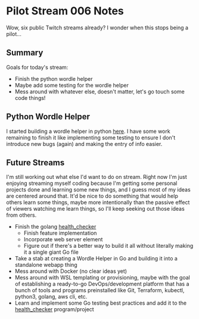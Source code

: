 # Pilot Stream 006 Notes

Wow, six public Twitch streams already? I wonder when this stops being a pilot...

## Summary

Goals for today's stream:

* Finish the python wordle helper
* Maybe add some testing for the wordle helper
* Mess around with whatever else, doesn't matter, let's go touch some code things!

## Python Wordle Helper

I started building a wordle helper in python [here](https://github.com/conflabermits/Scripts/tree/main/python/wordle). I have some work remaining to finish it like implementing some testing to ensure I don't introduce new bugs (again) and making the entry of info easier.

## Future Streams

I'm still working out what else I'd want to do on stream. Right now I'm just enjoying streaming myself coding because I'm getting some personal projects done and learning some new things, and I guess most of my ideas are centered around that. It'd be nice to do something that would help others learn some things, maybe more intentionally than the passive effect of viewers watching me learn things, so I'll keep seeking out those ideas from others.

* Finish the golang [health_checker](https://github.com/conflabermits/Scripts/tree/main/golang/health_checker)
  * Finish feature implementation
  * Incorporate web server element
  * Figure out if there's a better way to build it all without literally making it a single giant Go file
* Take a stab at creating a Wordle Helper in Go and building it into a standalone webapp thing
* Mess around with Docker (no clear ideas yet)
* Mess around with WSL templating or provisioning, maybe with the goal of establishing a ready-to-go DevOps/development platform that has a bunch of tools and programs preinstalled like Git, Terraform, kubectl, python3, golang, aws cli, etc.
* Learn and implement some Go testing best practices and add it to the [health_checker](https://github.com/conflabermits/Scripts/tree/main/golang/health_checker) program/project
